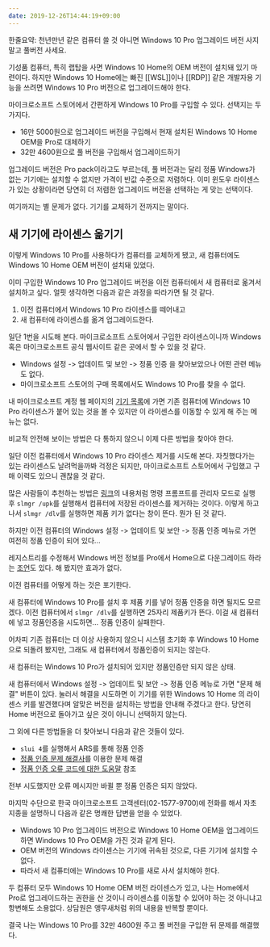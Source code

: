 ```yaml
---
date: 2019-12-26T14:44:19+09:00
---
```


한줄요약: 천년만년 같은 컴퓨터 쓸 것 아니면 Windows 10 Pro 업그레이드 버전 사지 말고 풀버전 사세요.

기성품 컴퓨터, 특히 랩탑을 사면 Windows 10 Home의 OEM 버전이 설치돼 있기 마련이다. 하지만 Windows 10 Home에는 빠진 [[WSL]]이나 [[RDP]] 같은 개발자용 기능을 쓰려면 Windows 10 Pro 버전으로 업그레이드해야 한다. 

마이크로소프트 스토어에서 간편하게 Windows 10 Pro를 구입할 수 있다. 선택지는 두 가지다.

- 16만 5000원으로 업그레이드 버전을 구입해서 현재 설치된 Windows 10 Home OEM을 Pro로 대체하기
- 32만 4600원으로 풀 버전을 구입해서 업그레이드하기

업그레이드 버전은 Pro pack이라고도 부르는데, 풀 버전과는 달리 정품 Windows가 없는 기기에는 설치할 수 없지만 가격이 반값 수준으로 저렴하다. 이미 윈도우 라이센스가 있는 상황이라면 당연히 더 저렴한 업그레이드 버전을 선택하는 게 맞는 선택이다.

여기까지는 별 문제가 없다. 기기를 교체하기 전까지는 말이다.

## 새 기기에 라이센스 옮기기

이렇게 Windows 10 Pro를 사용하다가 컴퓨터를 교체하게 됐고, 새 컴퓨터에도 Windows 10 Home OEM 버전이 설치돼 있었다.

이미 구입한 Windows 10 Pro 업그레이드 버전을 이전 컴퓨터에서 새 컴퓨터로 옮겨서 설치하고 싶다. 얼핏 생각하면 다음과 같은 과정을 따라가면 될 것 같다.

1. 이전 컴퓨터에서 Windows 10 Pro 라이센스를 떼어내고
2. 새 컴퓨터에 라이센스를 옮겨 업그레이드한다.

일단 1번을 시도해 본다. 마이크로소프트 스토어에서 구입한 라이센스이니까 Windows 혹은 마이크로소프트 공식 웹사이트 같은 곳에서 할 수 있을 것 같다.

- Windows 설정 -> 업데이트 및 보안 -> 정품 인증 을 찾아보았으나 어떤 관련 메뉴도 없다. 
- 마이크로소프트 스토어의 구매 목록에서도 Windows 10 Pro를 찾을 수 없다.

내 마이크로소프트 계정 웹 페이지의 [기기 목록](https://account.microsoft.com/devices)에 가면 기존 컴퓨터에 Windows 10 Pro 라이센스가 붙어 있는 것을 볼 수 있지만 이 라이센스를 이동할 수 있게 해 주는 메뉴는 없다.

비교적 안전해 보이는 방법은 다 통하지 않으니 이제 다른 방법을 찾아야 한다.

일단 이전 컴퓨터에서 Windows 10 Pro 라이센스 제거를 시도해 본다. 자칫했다가는 있는 라이센스도 날려먹을까봐 걱정은 되지만, 마이크로소프트 스토어에서 구입했고 구매 이력도 있으니 괜찮을 것 같다.

많은 사람들이 추천하는 방법은 [링크](https://www.groovypost.com/howto/transfer-windows-10-license-new-pc/)의 내용처럼 명령 프롬프트를 관리자 모드로 실행 후 `slmgr /upk`를 실행해서 컴퓨터에 저장된 라이센스를 제거하는 것이다. 이렇게 하고 나서 `slmgr /dlv`를 실행하면 제품 키가 없다는 창이 뜬다. 뭔가 된 것 같다.

하지만 이전 컴퓨터의 Windows 설정 -> 업데이트 및 보안 -> 정품 인증 메뉴로 가면 여전히 정품 인증이 되어 있다...

레지스트리를 수정해서 Windows 버전 정보를 Pro에서 Home으로 다운그레이드 하라는 [조언](https://answers.microsoft.com/en-us/windows/forum/windows_10-windows_install/downgrade-from-windows-10-pro-to-home/345f5464-cb7a-44b3-8856-237cbec072c8?auth=1)도 있다. 해 봤지만 효과가 없다.

이전 컴퓨터를 어떻게 하는 것은 포기한다.

새 컴퓨터에 Windows 10 Pro를 설치 후 제품 키를 넣어 정품 인증을 하면 될지도 모르겠다. 이전 컴퓨터에서 `slmgr /dlv`를 실행하면 25자리 제품키가 뜬다. 이걸 새 컴퓨터에 넣고 정품인증을 시도하면... 정품 인증이 실패한다.

어차피 기존 컴퓨터는 더 이상 사용하지 않으니 시스템 초기화 후 Windows 10 Home으로 되돌려 봤지만, 그래도 새 컴퓨터에서 정품인증이 되지는 않는다.

새 컴퓨터는 Windows 10 Pro가 설치되어 있지만 정품인증만 되지 않은 상태.

새 컴퓨터에서 Windows 설정 -> 업데이트 및 보안 -> 정품 인증 메뉴로 가면 "문제 해결" 버튼이 있다. 눌러서 해결을 시도하면 이 기기를 위한 Windows 10 Home 의 라이센스 키를 발견했다며 알맞은 버전을 설치하는 방법을 안내해 주겠다고 한다. 당연히 Home 버전으로 돌아가고 싶은 것이 아니니 선택하지 않는다.

그 외에 다른 방법들을 더 찾아보니 다음과 같은 것들이 있다.

- `slui 4`를 실행해서 ARS를 통해 정품 인증
- [정품 인증 문제 해결사](https://support.microsoft.com/ko-kr/help/20527/windows-10-activation-troubleshooter)를 이용한 문제 해결
- [정품 인증 오류 코드에 대한 도움말](https://support.microsoft.com/ko-kr/help/10738) 참조

전부 시도했지만 오류 메시지만 바뀔 뿐 정품 인증은 되지 않았다.

마지막 수단으로 한국 마이크로소프트 고객센터(02-1577-9700)에 전화를 해서 자초지종을 설명하니 다음과 같은 명쾌한 답변을 얻을 수 있었다.

- Windows 10 Pro 업그레이드 버전으로 Windows 10 Home OEM을 업그레이드하면 Windows 10 Pro OEM을 가진 것과 같게 된다.
- OEM 버전의 Windows 라이센스는 기기에 귀속된 것으로, 다른 기기에 설치할 수 없다.
- 따라서 새 컴퓨터에는 Windows 10 Pro를 새로 사서 설치해야 한다.

두 컴퓨터 모두 Windows 10 Home OEM 버전 라이센스가 있고, 나는 Home에서 Pro로 업그레이드하는 권한을 산 것이니 라이센스를 이동할 수 있어야 하는 것 아니냐고 항변해도 소용없다. 상담원은 앵무새처럼 위의 내용을 반복할 뿐이다.

결국 나는 Windows 10 Pro를 32만 4600원 주고 풀 버전을 구입한 뒤 문제를 해결했다.
